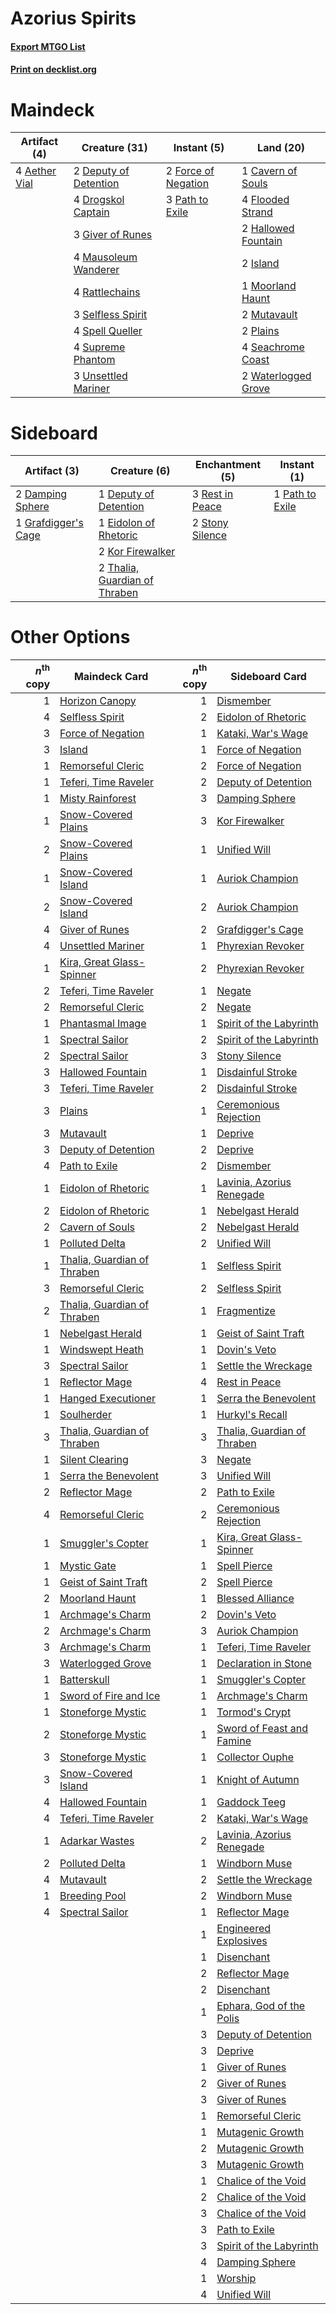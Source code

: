 # Azorius Spirits

#### [Export MTGO List](../collection/Azorius%20Spirits/Azorius%20Spirits.txt)
#### [Print on decklist.org](http://decklist.org/?deckmain=4%09Aether%20Vial%0A1%09Cavern%20of%20Souls%0A2%09Deputy%20of%20Detention%0A4%09Drogskol%20Captain%0A4%09Flooded%20Strand%0A2%09Force%20of%20Negation%0A3%09Giver%20of%20Runes%0A2%09Hallowed%20Fountain%0A2%09Island%0A4%09Mausoleum%20Wanderer%0A1%09Moorland%20Haunt%0A2%09Mutavault%0A3%09Path%20to%20Exile%0A2%09Plains%0A4%09Rattlechains%0A4%09Seachrome%20Coast%0A3%09Selfless%20Spirit%0A4%09Spell%20Queller%0A4%09Supreme%20Phantom%0A3%09Unsettled%20Mariner%0A2%09Waterlogged%20Grove&deckside=2%09Damping%20Sphere%0A1%09Deputy%20of%20Detention%0A1%09Eidolon%20of%20Rhetoric%0A1%09Grafdigger's%20Cage%0A2%09Kor%20Firewalker%0A1%09Path%20to%20Exile%0A3%09Rest%20in%20Peace%0A2%09Stony%20Silence%0A2%09Thalia,%20Guardian%20of%20Thraben)
# Maindeck

|                                     Artifact (4)                                      |                                         Creature (31)                                          |                                         Instant (5)                                          |                                          Land (20)                                           |
|---------------------------------------------------------------------------------------|------------------------------------------------------------------------------------------------|----------------------------------------------------------------------------------------------|----------------------------------------------------------------------------------------------|
|4 [Aether Vial](http://gatherer.wizards.com/Pages/Card/Details.aspx?multiverseid=48146)|2 [Deputy of Detention](http://gatherer.wizards.com/Pages/Card/Details.aspx?multiverseid=457309)|2 [Force of Negation](http://gatherer.wizards.com/Pages/Card/Details.aspx?multiverseid=464001)|1 [Cavern of Souls](http://gatherer.wizards.com/Pages/Card/Details.aspx?multiverseid=278058)  |
|                                                                                       |4 [Drogskol Captain](http://gatherer.wizards.com/Pages/Card/Details.aspx?multiverseid=244773)   |3 [Path to Exile](http://gatherer.wizards.com/Pages/Card/Details.aspx?multiverseid=220511)    |4 [Flooded Strand](http://gatherer.wizards.com/Pages/Card/Details.aspx?multiverseid=405098)   |
|                                                                                       |3 [Giver of Runes](http://gatherer.wizards.com/Pages/Card/Details.aspx?multiverseid=463962)     |                                                                                              |2 [Hallowed Fountain](http://gatherer.wizards.com/Pages/Card/Details.aspx?multiverseid=97071) |
|                                                                                       |4 [Mausoleum Wanderer](http://gatherer.wizards.com/Pages/Card/Details.aspx?multiverseid=414364) |                                                                                              |2 [Island](http://gatherer.wizards.com/Pages/Card/Details.aspx?multiverseid=439857)           |
|                                                                                       |4 [Rattlechains](http://gatherer.wizards.com/Pages/Card/Details.aspx?multiverseid=409824)       |                                                                                              |1 [Moorland Haunt](http://gatherer.wizards.com/Pages/Card/Details.aspx?multiverseid=233239)   |
|                                                                                       |3 [Selfless Spirit](http://gatherer.wizards.com/Pages/Card/Details.aspx?multiverseid=414332)    |                                                                                              |2 [Mutavault](http://gatherer.wizards.com/Pages/Card/Details.aspx?multiverseid=370733)        |
|                                                                                       |4 [Spell Queller](http://gatherer.wizards.com/Pages/Card/Details.aspx?multiverseid=414494)      |                                                                                              |2 [Plains](http://gatherer.wizards.com/Pages/Card/Details.aspx?multiverseid=439856)           |
|                                                                                       |4 [Supreme Phantom](http://gatherer.wizards.com/Pages/Card/Details.aspx?multiverseid=447212)    |                                                                                              |4 [Seachrome Coast](http://gatherer.wizards.com/Pages/Card/Details.aspx?multiverseid=209399)  |
|                                                                                       |3 [Unsettled Mariner](http://gatherer.wizards.com/Pages/Card/Details.aspx?multiverseid=464165)  |                                                                                              |2 [Waterlogged Grove](http://gatherer.wizards.com/Pages/Card/Details.aspx?multiverseid=464198)|


# Sideboard

|                                         Artifact (3)                                         |                                              Creature (6)                                              |                                     Enchantment (5)                                      |                                       Instant (1)                                        |
|----------------------------------------------------------------------------------------------|--------------------------------------------------------------------------------------------------------|------------------------------------------------------------------------------------------|------------------------------------------------------------------------------------------|
|2 [Damping Sphere](http://gatherer.wizards.com/Pages/Card/Details.aspx?multiverseid=443101)   |1 [Deputy of Detention](http://gatherer.wizards.com/Pages/Card/Details.aspx?multiverseid=457309)        |3 [Rest in Peace](http://gatherer.wizards.com/Pages/Card/Details.aspx?multiverseid=442021)|1 [Path to Exile](http://gatherer.wizards.com/Pages/Card/Details.aspx?multiverseid=220511)|
|1 [Grafdigger's Cage](http://gatherer.wizards.com/Pages/Card/Details.aspx?multiverseid=278452)|1 [Eidolon of Rhetoric](http://gatherer.wizards.com/Pages/Card/Details.aspx?multiverseid=380409)        |2 [Stony Silence](http://gatherer.wizards.com/Pages/Card/Details.aspx?multiverseid=247425)|                                                                                          |
|                                                                                              |2 [Kor Firewalker](http://gatherer.wizards.com/Pages/Card/Details.aspx?multiverseid=442010)             |                                                                                          |                                                                                          |
|                                                                                              |2 [Thalia, Guardian of Thraben](http://gatherer.wizards.com/Pages/Card/Details.aspx?multiverseid=442025)|                                                                                          |                                                                                          |


# Other Options

|*n*<sup>th</sup> copy|                                            Maindeck Card                                             |*n*<sup>th</sup> copy|                                            Sideboard Card                                            |
|--------------------:|------------------------------------------------------------------------------------------------------|--------------------:|------------------------------------------------------------------------------------------------------|
|                    1|[Horizon Canopy](http://gatherer.wizards.com/Pages/Card/Details.aspx?multiverseid=409571)             |                    1|[Dismember](http://gatherer.wizards.com/Pages/Card/Details.aspx?multiverseid=382182)                  |
|                    4|[Selfless Spirit](http://gatherer.wizards.com/Pages/Card/Details.aspx?multiverseid=414332)            |                    2|[Eidolon of Rhetoric](http://gatherer.wizards.com/Pages/Card/Details.aspx?multiverseid=380409)        |
|                    3|[Force of Negation](http://gatherer.wizards.com/Pages/Card/Details.aspx?multiverseid=464001)          |                    1|[Kataki, War's Wage](http://gatherer.wizards.com/Pages/Card/Details.aspx?multiverseid=382190)         |
|                    3|[Island](http://gatherer.wizards.com/Pages/Card/Details.aspx?multiverseid=439857)                     |                    1|[Force of Negation](http://gatherer.wizards.com/Pages/Card/Details.aspx?multiverseid=464001)          |
|                    1|[Remorseful Cleric](http://gatherer.wizards.com/Pages/Card/Details.aspx?multiverseid=447169)          |                    2|[Force of Negation](http://gatherer.wizards.com/Pages/Card/Details.aspx?multiverseid=464001)          |
|                    1|[Teferi, Time Raveler](http://gatherer.wizards.com/Pages/Card/Details.aspx?multiverseid=461148)       |                    2|[Deputy of Detention](http://gatherer.wizards.com/Pages/Card/Details.aspx?multiverseid=457309)        |
|                    1|[Misty Rainforest](http://gatherer.wizards.com/Pages/Card/Details.aspx?multiverseid=405102)           |                    3|[Damping Sphere](http://gatherer.wizards.com/Pages/Card/Details.aspx?multiverseid=443101)             |
|                    1|[Snow-Covered Plains](http://gatherer.wizards.com/Pages/Card/Details.aspx?multiverseid=121267)        |                    3|[Kor Firewalker](http://gatherer.wizards.com/Pages/Card/Details.aspx?multiverseid=442010)             |
|                    2|[Snow-Covered Plains](http://gatherer.wizards.com/Pages/Card/Details.aspx?multiverseid=121267)        |                    1|[Unified Will](http://gatherer.wizards.com/Pages/Card/Details.aspx?multiverseid=193456)               |
|                    1|[Snow-Covered Island](http://gatherer.wizards.com/Pages/Card/Details.aspx?multiverseid=121130)        |                    1|[Auriok Champion](http://gatherer.wizards.com/Pages/Card/Details.aspx?multiverseid=72921)             |
|                    2|[Snow-Covered Island](http://gatherer.wizards.com/Pages/Card/Details.aspx?multiverseid=121130)        |                    2|[Auriok Champion](http://gatherer.wizards.com/Pages/Card/Details.aspx?multiverseid=72921)             |
|                    4|[Giver of Runes](http://gatherer.wizards.com/Pages/Card/Details.aspx?multiverseid=463962)             |                    2|[Grafdigger's Cage](http://gatherer.wizards.com/Pages/Card/Details.aspx?multiverseid=278452)          |
|                    4|[Unsettled Mariner](http://gatherer.wizards.com/Pages/Card/Details.aspx?multiverseid=464165)          |                    1|[Phyrexian Revoker](http://gatherer.wizards.com/Pages/Card/Details.aspx?multiverseid=383343)          |
|                    1|[Kira, Great Glass-Spinner](http://gatherer.wizards.com/Pages/Card/Details.aspx?multiverseid=74445)   |                    2|[Phyrexian Revoker](http://gatherer.wizards.com/Pages/Card/Details.aspx?multiverseid=383343)          |
|                    2|[Teferi, Time Raveler](http://gatherer.wizards.com/Pages/Card/Details.aspx?multiverseid=461148)       |                    1|[Negate](http://gatherer.wizards.com/Pages/Card/Details.aspx?multiverseid=423707)                     |
|                    2|[Remorseful Cleric](http://gatherer.wizards.com/Pages/Card/Details.aspx?multiverseid=447169)          |                    2|[Negate](http://gatherer.wizards.com/Pages/Card/Details.aspx?multiverseid=423707)                     |
|                    1|[Phantasmal Image](http://gatherer.wizards.com/Pages/Card/Details.aspx?multiverseid=220099)           |                    1|[Spirit of the Labyrinth](http://gatherer.wizards.com/Pages/Card/Details.aspx?multiverseid=378399)    |
|                    1|[Spectral Sailor](http://gatherer.wizards.com/Pages/Card/Details.aspx?multiverseid=466830)            |                    2|[Spirit of the Labyrinth](http://gatherer.wizards.com/Pages/Card/Details.aspx?multiverseid=378399)    |
|                    2|[Spectral Sailor](http://gatherer.wizards.com/Pages/Card/Details.aspx?multiverseid=466830)            |                    3|[Stony Silence](http://gatherer.wizards.com/Pages/Card/Details.aspx?multiverseid=247425)              |
|                    3|[Hallowed Fountain](http://gatherer.wizards.com/Pages/Card/Details.aspx?multiverseid=97071)           |                    1|[Disdainful Stroke](http://gatherer.wizards.com/Pages/Card/Details.aspx?multiverseid=420705)          |
|                    3|[Teferi, Time Raveler](http://gatherer.wizards.com/Pages/Card/Details.aspx?multiverseid=461148)       |                    2|[Disdainful Stroke](http://gatherer.wizards.com/Pages/Card/Details.aspx?multiverseid=420705)          |
|                    3|[Plains](http://gatherer.wizards.com/Pages/Card/Details.aspx?multiverseid=439856)                     |                    1|[Ceremonious Rejection](http://gatherer.wizards.com/Pages/Card/Details.aspx?multiverseid=417613)      |
|                    3|[Mutavault](http://gatherer.wizards.com/Pages/Card/Details.aspx?multiverseid=370733)                  |                    1|[Deprive](http://gatherer.wizards.com/Pages/Card/Details.aspx?multiverseid=193519)                    |
|                    3|[Deputy of Detention](http://gatherer.wizards.com/Pages/Card/Details.aspx?multiverseid=457309)        |                    2|[Deprive](http://gatherer.wizards.com/Pages/Card/Details.aspx?multiverseid=193519)                    |
|                    4|[Path to Exile](http://gatherer.wizards.com/Pages/Card/Details.aspx?multiverseid=220511)              |                    2|[Dismember](http://gatherer.wizards.com/Pages/Card/Details.aspx?multiverseid=382182)                  |
|                    1|[Eidolon of Rhetoric](http://gatherer.wizards.com/Pages/Card/Details.aspx?multiverseid=380409)        |                    1|[Lavinia, Azorius Renegade](http://gatherer.wizards.com/Pages/Card/Details.aspx?multiverseid=457333)  |
|                    2|[Eidolon of Rhetoric](http://gatherer.wizards.com/Pages/Card/Details.aspx?multiverseid=380409)        |                    1|[Nebelgast Herald](http://gatherer.wizards.com/Pages/Card/Details.aspx?multiverseid=414366)           |
|                    2|[Cavern of Souls](http://gatherer.wizards.com/Pages/Card/Details.aspx?multiverseid=278058)            |                    2|[Nebelgast Herald](http://gatherer.wizards.com/Pages/Card/Details.aspx?multiverseid=414366)           |
|                    1|[Polluted Delta](http://gatherer.wizards.com/Pages/Card/Details.aspx?multiverseid=405104)             |                    2|[Unified Will](http://gatherer.wizards.com/Pages/Card/Details.aspx?multiverseid=193456)               |
|                    1|[Thalia, Guardian of Thraben](http://gatherer.wizards.com/Pages/Card/Details.aspx?multiverseid=442025)|                    1|[Selfless Spirit](http://gatherer.wizards.com/Pages/Card/Details.aspx?multiverseid=414332)            |
|                    3|[Remorseful Cleric](http://gatherer.wizards.com/Pages/Card/Details.aspx?multiverseid=447169)          |                    2|[Selfless Spirit](http://gatherer.wizards.com/Pages/Card/Details.aspx?multiverseid=414332)            |
|                    2|[Thalia, Guardian of Thraben](http://gatherer.wizards.com/Pages/Card/Details.aspx?multiverseid=442025)|                    1|[Fragmentize](http://gatherer.wizards.com/Pages/Card/Details.aspx?multiverseid=417587)                |
|                    1|[Nebelgast Herald](http://gatherer.wizards.com/Pages/Card/Details.aspx?multiverseid=414366)           |                    1|[Geist of Saint Traft](http://gatherer.wizards.com/Pages/Card/Details.aspx?multiverseid=409577)       |
|                    1|[Windswept Heath](http://gatherer.wizards.com/Pages/Card/Details.aspx?multiverseid=405115)            |                    1|[Dovin's Veto](http://gatherer.wizards.com/Pages/Card/Details.aspx?multiverseid=461120)               |
|                    3|[Spectral Sailor](http://gatherer.wizards.com/Pages/Card/Details.aspx?multiverseid=466830)            |                    1|[Settle the Wreckage](http://gatherer.wizards.com/Pages/Card/Details.aspx?multiverseid=435186)        |
|                    1|[Reflector Mage](http://gatherer.wizards.com/Pages/Card/Details.aspx?multiverseid=407667)             |                    4|[Rest in Peace](http://gatherer.wizards.com/Pages/Card/Details.aspx?multiverseid=442021)              |
|                    1|[Hanged Executioner](http://gatherer.wizards.com/Pages/Card/Details.aspx?multiverseid=466776)         |                    1|[Serra the Benevolent](http://gatherer.wizards.com/Pages/Card/Details.aspx?multiverseid=463975)       |
|                    1|[Soulherder](http://gatherer.wizards.com/Pages/Card/Details.aspx?multiverseid=464163)                 |                    1|[Hurkyl's Recall](http://gatherer.wizards.com/Pages/Card/Details.aspx?multiverseid=135260)            |
|                    3|[Thalia, Guardian of Thraben](http://gatherer.wizards.com/Pages/Card/Details.aspx?multiverseid=442025)|                    3|[Thalia, Guardian of Thraben](http://gatherer.wizards.com/Pages/Card/Details.aspx?multiverseid=442025)|
|                    1|[Silent Clearing](http://gatherer.wizards.com/Pages/Card/Details.aspx?multiverseid=464195)            |                    3|[Negate](http://gatherer.wizards.com/Pages/Card/Details.aspx?multiverseid=423707)                     |
|                    1|[Serra the Benevolent](http://gatherer.wizards.com/Pages/Card/Details.aspx?multiverseid=463975)       |                    3|[Unified Will](http://gatherer.wizards.com/Pages/Card/Details.aspx?multiverseid=193456)               |
|                    2|[Reflector Mage](http://gatherer.wizards.com/Pages/Card/Details.aspx?multiverseid=407667)             |                    2|[Path to Exile](http://gatherer.wizards.com/Pages/Card/Details.aspx?multiverseid=220511)              |
|                    4|[Remorseful Cleric](http://gatherer.wizards.com/Pages/Card/Details.aspx?multiverseid=447169)          |                    2|[Ceremonious Rejection](http://gatherer.wizards.com/Pages/Card/Details.aspx?multiverseid=417613)      |
|                    1|[Smuggler's Copter](http://gatherer.wizards.com/Pages/Card/Details.aspx?multiverseid=417808)          |                    1|[Kira, Great Glass-Spinner](http://gatherer.wizards.com/Pages/Card/Details.aspx?multiverseid=74445)   |
|                    1|[Mystic Gate](http://gatherer.wizards.com/Pages/Card/Details.aspx?multiverseid=409557)                |                    1|[Spell Pierce](http://gatherer.wizards.com/Pages/Card/Details.aspx?multiverseid=425876)               |
|                    1|[Geist of Saint Traft](http://gatherer.wizards.com/Pages/Card/Details.aspx?multiverseid=409577)       |                    2|[Spell Pierce](http://gatherer.wizards.com/Pages/Card/Details.aspx?multiverseid=425876)               |
|                    2|[Moorland Haunt](http://gatherer.wizards.com/Pages/Card/Details.aspx?multiverseid=233239)             |                    1|[Blessed Alliance](http://gatherer.wizards.com/Pages/Card/Details.aspx?multiverseid=414302)           |
|                    1|[Archmage's Charm](http://gatherer.wizards.com/Pages/Card/Details.aspx?multiverseid=463989)           |                    2|[Dovin's Veto](http://gatherer.wizards.com/Pages/Card/Details.aspx?multiverseid=461120)               |
|                    2|[Archmage's Charm](http://gatherer.wizards.com/Pages/Card/Details.aspx?multiverseid=463989)           |                    3|[Auriok Champion](http://gatherer.wizards.com/Pages/Card/Details.aspx?multiverseid=72921)             |
|                    3|[Archmage's Charm](http://gatherer.wizards.com/Pages/Card/Details.aspx?multiverseid=463989)           |                    1|[Teferi, Time Raveler](http://gatherer.wizards.com/Pages/Card/Details.aspx?multiverseid=461148)       |
|                    3|[Waterlogged Grove](http://gatherer.wizards.com/Pages/Card/Details.aspx?multiverseid=464198)          |                    1|[Declaration in Stone](http://gatherer.wizards.com/Pages/Card/Details.aspx?multiverseid=409750)       |
|                    1|[Batterskull](http://gatherer.wizards.com/Pages/Card/Details.aspx?multiverseid=233055)                |                    1|[Smuggler's Copter](http://gatherer.wizards.com/Pages/Card/Details.aspx?multiverseid=417808)          |
|                    1|[Sword of Fire and Ice](http://gatherer.wizards.com/Pages/Card/Details.aspx?multiverseid=46429)       |                    1|[Archmage's Charm](http://gatherer.wizards.com/Pages/Card/Details.aspx?multiverseid=463989)           |
|                    1|[Stoneforge Mystic](http://gatherer.wizards.com/Pages/Card/Details.aspx?multiverseid=198383)          |                    1|[Tormod's Crypt](http://gatherer.wizards.com/Pages/Card/Details.aspx?multiverseid=389723)             |
|                    2|[Stoneforge Mystic](http://gatherer.wizards.com/Pages/Card/Details.aspx?multiverseid=198383)          |                    1|[Sword of Feast and Famine](http://gatherer.wizards.com/Pages/Card/Details.aspx?multiverseid=214070)  |
|                    3|[Stoneforge Mystic](http://gatherer.wizards.com/Pages/Card/Details.aspx?multiverseid=198383)          |                    1|[Collector Ouphe](http://gatherer.wizards.com/Pages/Card/Details.aspx?multiverseid=464107)            |
|                    3|[Snow-Covered Island](http://gatherer.wizards.com/Pages/Card/Details.aspx?multiverseid=121130)        |                    1|[Knight of Autumn](http://gatherer.wizards.com/Pages/Card/Details.aspx?multiverseid=452933)           |
|                    4|[Hallowed Fountain](http://gatherer.wizards.com/Pages/Card/Details.aspx?multiverseid=97071)           |                    1|[Gaddock Teeg](http://gatherer.wizards.com/Pages/Card/Details.aspx?multiverseid=140188)               |
|                    4|[Teferi, Time Raveler](http://gatherer.wizards.com/Pages/Card/Details.aspx?multiverseid=461148)       |                    2|[Kataki, War's Wage](http://gatherer.wizards.com/Pages/Card/Details.aspx?multiverseid=382190)         |
|                    1|[Adarkar Wastes](http://gatherer.wizards.com/Pages/Card/Details.aspx?multiverseid=129458)             |                    2|[Lavinia, Azorius Renegade](http://gatherer.wizards.com/Pages/Card/Details.aspx?multiverseid=457333)  |
|                    2|[Polluted Delta](http://gatherer.wizards.com/Pages/Card/Details.aspx?multiverseid=405104)             |                    1|[Windborn Muse](http://gatherer.wizards.com/Pages/Card/Details.aspx?multiverseid=130549)              |
|                    4|[Mutavault](http://gatherer.wizards.com/Pages/Card/Details.aspx?multiverseid=370733)                  |                    2|[Settle the Wreckage](http://gatherer.wizards.com/Pages/Card/Details.aspx?multiverseid=435186)        |
|                    1|[Breeding Pool](http://gatherer.wizards.com/Pages/Card/Details.aspx?multiverseid=97088)               |                    2|[Windborn Muse](http://gatherer.wizards.com/Pages/Card/Details.aspx?multiverseid=130549)              |
|                    4|[Spectral Sailor](http://gatherer.wizards.com/Pages/Card/Details.aspx?multiverseid=466830)            |                    1|[Reflector Mage](http://gatherer.wizards.com/Pages/Card/Details.aspx?multiverseid=407667)             |
|                     |                                                                                                      |                    1|[Engineered Explosives](http://gatherer.wizards.com/Pages/Card/Details.aspx?multiverseid=50139)       |
|                     |                                                                                                      |                    1|[Disenchant](http://gatherer.wizards.com/Pages/Card/Details.aspx?multiverseid=847)                    |
|                     |                                                                                                      |                    2|[Reflector Mage](http://gatherer.wizards.com/Pages/Card/Details.aspx?multiverseid=407667)             |
|                     |                                                                                                      |                    2|[Disenchant](http://gatherer.wizards.com/Pages/Card/Details.aspx?multiverseid=847)                    |
|                     |                                                                                                      |                    1|[Ephara, God of the Polis](http://gatherer.wizards.com/Pages/Card/Details.aspx?multiverseid=378517)   |
|                     |                                                                                                      |                    3|[Deputy of Detention](http://gatherer.wizards.com/Pages/Card/Details.aspx?multiverseid=457309)        |
|                     |                                                                                                      |                    3|[Deprive](http://gatherer.wizards.com/Pages/Card/Details.aspx?multiverseid=193519)                    |
|                     |                                                                                                      |                    1|[Giver of Runes](http://gatherer.wizards.com/Pages/Card/Details.aspx?multiverseid=463962)             |
|                     |                                                                                                      |                    2|[Giver of Runes](http://gatherer.wizards.com/Pages/Card/Details.aspx?multiverseid=463962)             |
|                     |                                                                                                      |                    3|[Giver of Runes](http://gatherer.wizards.com/Pages/Card/Details.aspx?multiverseid=463962)             |
|                     |                                                                                                      |                    1|[Remorseful Cleric](http://gatherer.wizards.com/Pages/Card/Details.aspx?multiverseid=447169)          |
|                     |                                                                                                      |                    1|[Mutagenic Growth](http://gatherer.wizards.com/Pages/Card/Details.aspx?multiverseid=397717)           |
|                     |                                                                                                      |                    2|[Mutagenic Growth](http://gatherer.wizards.com/Pages/Card/Details.aspx?multiverseid=397717)           |
|                     |                                                                                                      |                    3|[Mutagenic Growth](http://gatherer.wizards.com/Pages/Card/Details.aspx?multiverseid=397717)           |
|                     |                                                                                                      |                    1|[Chalice of the Void](http://gatherer.wizards.com/Pages/Card/Details.aspx?multiverseid=442211)        |
|                     |                                                                                                      |                    2|[Chalice of the Void](http://gatherer.wizards.com/Pages/Card/Details.aspx?multiverseid=442211)        |
|                     |                                                                                                      |                    3|[Chalice of the Void](http://gatherer.wizards.com/Pages/Card/Details.aspx?multiverseid=442211)        |
|                     |                                                                                                      |                    3|[Path to Exile](http://gatherer.wizards.com/Pages/Card/Details.aspx?multiverseid=220511)              |
|                     |                                                                                                      |                    3|[Spirit of the Labyrinth](http://gatherer.wizards.com/Pages/Card/Details.aspx?multiverseid=378399)    |
|                     |                                                                                                      |                    4|[Damping Sphere](http://gatherer.wizards.com/Pages/Card/Details.aspx?multiverseid=443101)             |
|                     |                                                                                                      |                    1|[Worship](http://gatherer.wizards.com/Pages/Card/Details.aspx?multiverseid=25553)                     |
|                     |                                                                                                      |                    4|[Unified Will](http://gatherer.wizards.com/Pages/Card/Details.aspx?multiverseid=193456)               |

